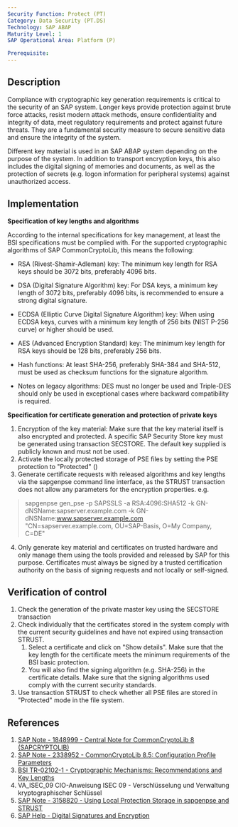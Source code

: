 ```yaml
---
Security Function: Protect (PT)
Category: Data Security (PT.DS)
Technology: SAP ABAP
Maturity Level: 1
SAP Operational Area: Platform (P)

Prerequisite: 
---
```


## Description

Compliance with cryptographic key generation requirements is critical to the security of an SAP system. Longer keys provide protection against brute force attacks, resist modern attack methods, ensure confidentiality and integrity of data, meet regulatory requirements and protect against future threats. They are a fundamental security measure to secure sensitive data and ensure the integrity of the system.

Different key material is used in an SAP ABAP system depending on the purpose of the system. In addition to transport encryption keys, this also includes the digital signing of memories and documents, as well as the protection of secrets (e.g. logon information for peripheral systems) against unauthorized access. 

## Implementation

**Specification of key lengths and algorithms**

According to the internal specifications for key management, at least the BSI specifications must be complied with. For the supported cryptographic algorithms of SAP CommonCryptoLib, this means the following:

- RSA (Rivest-Shamir-Adleman) key: The minimum key length for RSA keys should be 3072 bits, preferably 4096 bits.

- DSA (Digital Signature Algorithm) key: For DSA keys, a minimum key length of 3072 bits, preferably 4096 bits, is recommended to ensure a strong digital signature.

- ECDSA (Elliptic Curve Digital Signature Algorithm) key: When using ECDSA keys, curves with a minimum key length of 256 bits (NIST P-256 curve) or higher should be used.

- AES (Advanced Encryption Standard) key: The minimum key length for RSA keys should be 128 bits, preferably 256 bits.

- Hash functions: At least SHA-256, preferably SHA-384 and SHA-512, must be used as checksum functions for the signature algorithm.

- Notes on legacy algorithms: DES must no longer be used and Triple-DES should only be used in exceptional cases where backward compatibility is required.

**Specification for certificate generation and protection of private keys**

1. Encryption of the key material: Make sure that the key material itself is also encrypted and protected. A specific SAP Security Store key must be generated using transaction SECSTORE. The default key supplied is publicly known and must not be used.
2. Activate the locally protected storage of PSE files by setting the PSE protection to "Protected" ()
3. Generate certificate requests with released algorithms and key lengths via the sapgenpse command line interface, as the STRUST transaction does not allow any parameters for the encryption properties. e.g.
> sapgenpse gen_pse -p SAPSSLS -a RSA:4096:SHA512 -k GN-dNSName:sapserver.example.com -k GN-dNSName:www.sapserver.example.com "CN=sapserver.example.com, OU=SAP-Basis, O=My Company, C=DE"
4. Only generate key material and certificates on trusted hardware and only manage them using the tools provided and released by SAP for this purpose. Certificates must always be signed by a trusted certification authority on the basis of signing requests and not locally or self-signed.

## Verification of control

1. Check the generation of the private master key using the SECSTORE transaction
2. Check individually that the certificates stored in the system comply with the current security guidelines and have not expired using transaction STRUST.
    1. Select a certificate and click on "Show details". Make sure that the key length for the certificate meets the minimum requirements of the BSI basic protection.
    2. You will also find the signing algorithm (e.g. SHA-256) in the certificate details. Make sure that the signing algorithms used comply with the current security standards.
3. Use transaction STRUST to check whether all PSE files are stored in "Protected" mode in the file system.

## References

1. [SAP Note - 1848999 - Central Note for CommonCryptoLib 8 (SAPCRYPTOLIB)](https://me.sap.com/notes/1848999)
2. [SAP Note - 2338952 - CommonCryptoLib 8.5: Configuration Profile Parameters](https://me.sap.com/notes/2338952)
3. [BSI TR-02102-1 - Cryptographic Mechanisms: Recommendations and Key Lengths](https://www.bsi.bund.de/SharedDocs/Downloads/EN/BSI/Publications/TechGuidelines/TG02102/BSI-TR-02102-1.html)
4. VA_ISEC_09 CIO-Anweisung ISEC 09 - Verschlüsselung und Verwaltung kryptographischer Schlüssel
5. [SAP Note - 3158820 - Using Local Protection Storage in sapgenpse and STRUST](https://me.sap.com/notes/3158820/E)
6. [SAP Help - Digital Signatures and Encryption](https://help.sap.com/docs/ABAP_PLATFORM/cf1026f0534f408e849ee7feed288a66/53251a355d0c4d78e10000009b38f83b.html?locale=en-US)